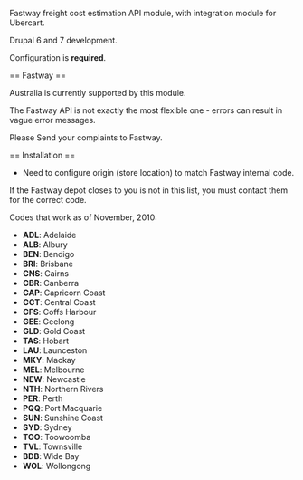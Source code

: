 Fastway freight cost estimation API module, with integration module for Ubercart.

Drupal 6 and 7 development.

Configuration is __required__.

== Fastway ==

Australia is currently supported by this module.

The Fastway API is not exactly the most flexible one - errors can result in vague error messages. 

Please Send your complaints to Fastway.

== Installation ==

* Need to configure origin (store location) to match Fastway internal code.

If the Fastway depot closes to you is not in this list, you must contact them for the correct code.

Codes that work as of November, 2010:

* __ADL__: Adelaide
* __ALB__: Albury
* __BEN__: Bendigo
* __BRI__: Brisbane
* __CNS__: Cairns
* __CBR__: Canberra
* __CAP__: Capricorn Coast
* __CCT__: Central Coast
* __CFS__: Coffs Harbour
* __GEE__: Geelong
* __GLD__: Gold Coast
* __TAS__: Hobart
* __LAU__: Launceston
* __MKY__: Mackay
* __MEL__: Melbourne
* __NEW__: Newcastle
* __NTH__: Northern Rivers
* __PER__: Perth
* __PQQ__: Port Macquarie
* __SUN__: Sunshine Coast
* __SYD__: Sydney
* __TOO__: Toowoomba
* __TVL__: Townsville
* __BDB__: Wide Bay
* __WOL__: Wollongong